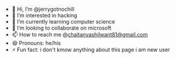- 👋 Hi, I’m @jerrygotnochill
- 👀 I’m interested in hacking
- 🌱 I’m currently learning computer science
- 💞️ I’m looking to collaborate on microsoft
- 📫 How to reach me @chaitanyashilwant81@gmail.com
- 😄 Pronouns: he/his
- ⚡ Fun fact: i don't kmow anything about this page i am new user



<!---
jerrygotnochill/jerrygotnochill is a ✨ special ✨ repository because its `README.md` (this file) appears on your GitHub profile.
You can click the Preview link to take a look at your changes.
--->
